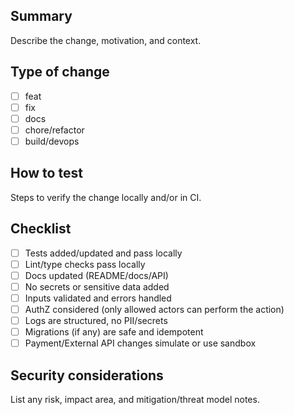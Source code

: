 ## Summary
Describe the change, motivation, and context.

## Type of change
- [ ] feat
- [ ] fix
- [ ] docs
- [ ] chore/refactor
- [ ] build/devops

## How to test
Steps to verify the change locally and/or in CI.

## Checklist
- [ ] Tests added/updated and pass locally
- [ ] Lint/type checks pass locally
- [ ] Docs updated (README/docs/API)
- [ ] No secrets or sensitive data added
- [ ] Inputs validated and errors handled
- [ ] AuthZ considered (only allowed actors can perform the action)
- [ ] Logs are structured, no PII/secrets
- [ ] Migrations (if any) are safe and idempotent
- [ ] Payment/External API changes simulate or use sandbox

## Security considerations
List any risk, impact area, and mitigation/threat model notes.
